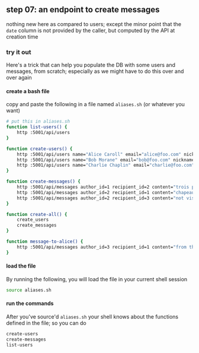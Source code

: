 ## step 07: an endpoint to create messages

nothing new here as compared to users; except the minor point that the `date`
column is not provided by the caller, but computed by the API at creation time

### try it out

Here's a trick that can help you populate the DB with some users and messages, from scratch;
especially as we might have to do this over and over again

#### create a bash file

copy and paste the following in a file named `aliases.sh` (or whatever you want)

```bash
# put this in aliases.sh
function list-users() {
    http :5001/api/users
}

function create-users() {
    http :5001/api/users name="Alice Caroll" email="alice@foo.com" nickname="alice"
    http :5001/api/users name="Bob Morane" email="bob@foo.com" nickname="bob"
    http :5001/api/users name="Charlie Chaplin" email="charlie@foo.com" nickname="charlie"
}

function create-messages() {
    http :5001/api/messages author_id=1 recipient_id=2 content="trois petits chats"
    http :5001/api/messages author_id=2 recipient_id=1 content="chapeau de paille"
    http :5001/api/messages author_id=2 recipient_id=3 content="not visible by 1"
}

function create-all() {
    create_users
    create_messages
}

function message-to-alice() {
    http :5001/api/messages author_id=3 recipient_id=1 content="from the API"
}
```

#### load the file

By running the following, you will load the file in your current shell session

```bash
source aliases.sh
```

#### run the commands

After you've source'd `aliases.sh` your shell knows about
the functions defined in the file; so you can do

```bash
create-users
create-messages
list-users
```
